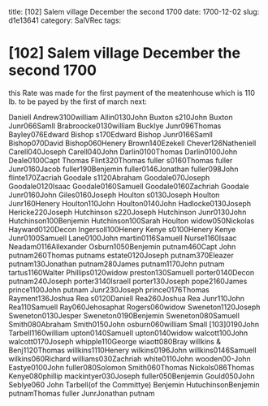 title: [102] Salem village December the second 1700
date: 1700-12-02
slug: d1e13641
category: SalVRec
tags: 


<div markdown class="doc" id="d1e13641">


# [102] Salem village December the second 1700

this Rate was made for the first payment of the meatenhouse which is 110 lb. to be payed by the first of march next:

Daniell Andrew3100william Allin0130John Buxton s210John Buxton Junr066Samll Brabroocke0130william Bucklye Junr096Thomas Bayley076Edward Bishop s170Edward Bishop Junr0166Samll Bishop070David Bishop060Henery Brown140Ezekell Chever126Natheniell Carell040Joseph Carell040John Darlin0100Thomas Darlin0100John Deale0100Capt Thomas Flint320Thomas fuller s0160Thomas fuller Junr0160Jacob fuller190Benjemin fuller0146Jonathan fuller098John flinte170Zacriah Goodale s1120Abraham Goodale070Joseph Goodale0120Isaac Goodale0160Samuell Goodale0160Zachriah Goodale Junr0160John Giles0160Joseph Houlton s0130Joseph Houlton Junr160Henery Houlton110John Houlton0140John Hadlocke0130Joseph Hericke220Joseph Hutchinson s220Joseph Hutchinson Junr0130John Hutchinson100Benjemin Hutchinson100Sarah Houlton widow050Nickolas Hayward0120Decon Ingersoll100Henery Kenye s0100Henery Kenye Junr0100Samuell Lane0100John martin0116Samuell Nurse1160Isaac Neadam0116Allexander Osburn1050Benjemin putnam460Capt John putnam260Thomas putnams estate0120Joseph putnam370Eleazer putnam130Jonathan putnam280James putnam1170John putnam tartus1160Walter Phillips0120widow preston130Samuell porter0140Decon putnam240Joseph porter3140Israell porter130Joseph pope2160James prince1100John putnam Junr230Joseph prince0176Thomas Rayment136Joshua Rea s0120Daniell Rea260Joshua Rea Junr110John Rea110Samuell Ray060Jehosaphat Rogers060widow Sweneton1120Joseph Sweneton0130Jesper Sweneton0190Benjemin Sweneton080Samuell Smith080Abraham Smith0150John osburn060william Small [103]0190John Tarbell1160william upton0140Samuell upton0140widow walcott100John walcott0170Joseph whipple110George wiaott080Bray willkins & Benj1120Thomas willkins1110Henery wilkins0196John willkins0146Samuell wilkins060Richard williams030Zachriah white0110John wooden00-John Eastye0100John fuller080Solomon Smith060Thomas Nickols086Thomas Kenye080phillip mackintyer030Joseph fuller050Benjemin Gould050John Seblye060 John Tarbell(of the Committye) Benjemin HutuchinsonBenjemin putnamThomas fuller JunrJonathan putnam
</div>